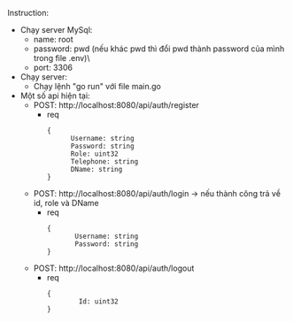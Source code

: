 Instruction:
* Chạy server MySql:
  * name: root
  * password: pwd (nếu khác pwd thì đổi pwd thành password của mình trong file .env)\
  * port: 3306
* Chạy server:
  * Chạy lệnh "go run" với file main.go
* Một số api hiện tại:
  * POST: http://localhost:8080/api/auth/register
    * req
      ```
      {
            Username: string
            Password: string
            Role: uint32
            Telephone: string
            DName: string
      }
      ```
  * POST: http://localhost:8080/api/auth/login -> nếu thành công trả về id, role và DName
    * req
      ```
      {
             Username: string
             Password: string
      }
      ```
  * POST: http://localhost:8080/api/auth/logout
    * req
      ```
      {
              Id: uint32
      }
      ```